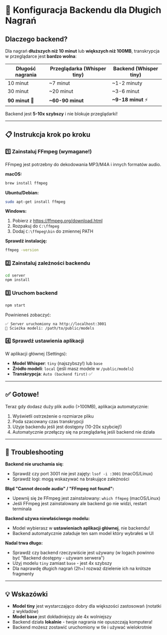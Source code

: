# 🚀 Konfiguracja Backendu dla Długich Nagrań

## Dlaczego backend?

Dla nagrań **dłuższych niż 10 minut** lub **większych niż 100MB**, transkrypcja w przeglądarce jest **bardzo wolna**:

| Długość nagrania | Przeglądarka (Whisper tiny) | Backend (Whisper tiny) |
|------------------|----------------------------|------------------------|
| 10 minut         | ~7 minut                   | ~1-2 minuty           |
| 30 minut         | ~20 minut                  | ~3-6 minut            |
| **90 minut** 🎯  | **~60-90 minut**          | **~9-18 minut** ⚡    |

Backend jest **5-10x szybszy** i nie blokuje przeglądarki!

---

## 📋 Instrukcja krok po kroku

### 1️⃣ Zainstaluj FFmpeg (wymagane!)

FFmpeg jest potrzebny do dekodowania MP3/M4A i innych formatów audio.

**macOS:**
```bash
brew install ffmpeg
```

**Ubuntu/Debian:**
```bash
sudo apt-get install ffmpeg
```

**Windows:**
1. Pobierz z https://ffmpeg.org/download.html
2. Rozpakuj do `C:\ffmpeg`
3. Dodaj `C:\ffmpeg\bin` do zmiennej PATH

**Sprawdź instalację:**
```bash
ffmpeg -version
```

### 2️⃣ Zainstaluj zależności backendu

```bash
cd server
npm install
```

### 3️⃣ Uruchom backend

```bash
npm start
```

Powinieneś zobaczyć:
```
✅ Server uruchomiony na http://localhost:3001
📁 Ścieżka modeli: /path/to/public/models
```

### 4️⃣ Sprawdź ustawienia aplikacji

W aplikacji głównej (Settings):
- **Model Whisper**: `tiny` (najszybszy!) lub `base`
- **Źródło modeli**: `local` (jeśli masz modele w `/public/models`)
- **Transkrypcja**: `Auto (backend first)` ✅

---

## ✅ Gotowe!

Teraz gdy dodasz duży plik audio (>100MB), aplikacja automatycznie:
1. Wyświetli ostrzeżenie o rozmiarze pliku
2. Poda szacowany czas transkrypcji
3. Użyje backendu jeśli jest dostępny (10-20x szybciej!)
4. Automatycznie przełączy się na przeglądarkę jeśli backend nie działa

---

## 🐛 Troubleshooting

**Backend nie uruchamia się:**
- Sprawdź czy port 3001 nie jest zajęty: `lsof -i :3001` (macOS/Linux)
- Sprawdź logi: mogą wskazywać na brakujące zależności

**Błąd "Cannot decode audio" / "FFmpeg not found":**
- Upewnij się że FFmpeg jest zainstalowany: `which ffmpeg` (macOS/Linux)
- Jeśli FFmpeg jest zainstalowany ale backend go nie widzi, restart terminala

**Backend używa niewłaściwego modelu:**
- Model wybierasz w **ustawieniach aplikacji głównej**, nie backendu!
- Backend automatycznie załaduje ten sam model który wybrałeś w UI

**Nadal trwa długo:**
- Sprawdź czy backend rzeczywiście jest używany (w logach powinno być "Backend dostępny - używam serwera")
- Użyj modelu `tiny` zamiast `base` - jest 4x szybszy
- Dla naprawdę długich nagrań (2h+) rozważ dzielenie ich na krótsze fragmenty

---

## 💡 Wskazówki

- **Model tiny** jest wystarczająco dobry dla większości zastosowań (notatki z wykładów)
- **Model base** jest dokładniejszy ale 4x wolniejszy
- Backend działa **lokalnie** - twoje nagrania nie opuszczają komputera!
- Backend możesz zostawić uruchomiony w tle i używać wielokrotnie
